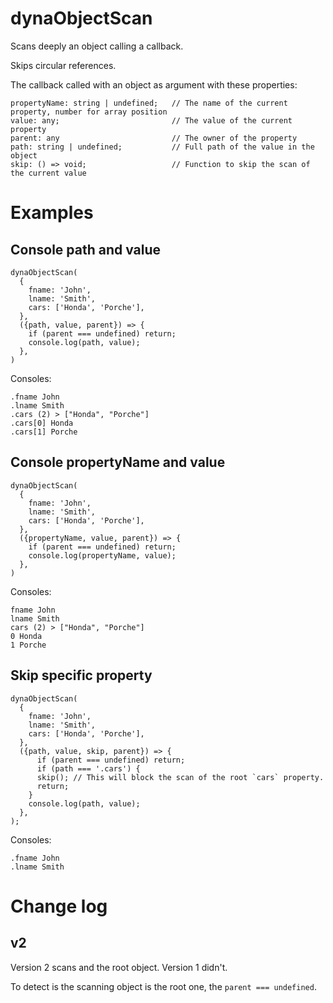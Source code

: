 # dynaObjectScan

Scans deeply an object calling a callback.

Skips circular references.

The callback called with an object as argument with these properties:

```
propertyName: string | undefined;   // The name of the current property, number for array position
value: any;                         // The value of the current property
parent: any                         // The owner of the property
path: string | undefined;           // Full path of the value in the object
skip: () => void;                   // Function to skip the scan of the current value
```

# Examples

## Console path and value

```
dynaObjectScan(
  {
    fname: 'John',
    lname: 'Smith',
    cars: ['Honda', 'Porche'],
  },
  ({path, value, parent}) => {
    if (parent === undefined) return;
    console.log(path, value);
  },
)
```
Consoles:

```
.fname John
.lname Smith
.cars (2) > ["Honda", "Porche"]
.cars[0] Honda
.cars[1] Porche
```
## Console propertyName and value

```
dynaObjectScan(
  {
    fname: 'John',
    lname: 'Smith',
    cars: ['Honda', 'Porche'],
  },
  ({propertyName, value, parent}) => {
    if (parent === undefined) return;
    console.log(propertyName, value);
  },
)
```
Consoles:

```
fname John
lname Smith
cars (2) > ["Honda", "Porche"]
0 Honda
1 Porche
```

## Skip specific property

```
dynaObjectScan(
  {
    fname: 'John',
    lname: 'Smith',
    cars: ['Honda', 'Porche'],
  },
  ({path, value, skip, parent}) => {
      if (parent === undefined) return;
      if (path === '.cars') {
      skip(); // This will block the scan of the root `cars` property.
      return;
    }
    console.log(path, value);
  },
);

```
Consoles:

```
.fname John
.lname Smith
```

# Change log

## v2

Version 2 scans and the root object. Version 1 didn't.

To detect is the scanning object is the root one, the `parent === undefined`.

